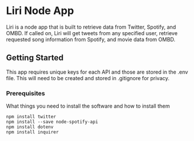 # Liri Node App

Liri is a node app that is built to retrieve data from Twitter, Spotify, and OMBD. If called on, Liri will get tweets from any specified user, retrieve requested song information from Spotify, and movie data from OMBD. 

## Getting Started

This app requires unique keys for each API and those are stored in the .env file. This will need to be created and stored in .gitignore for privacy. 

### Prerequisites

What things you need to install the software and how to install them

```
npm install twitter
npm install --save node-spotify-api
npm install dotenv
npm install inquirer
```


